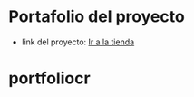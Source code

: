 # Portafolio del proyecto

- link del proyecto: <a href="[https://cimpy414.github.io/beauty_geek_cr]/" target="_blank">Ir a la tienda</a>
# portfoliocr
